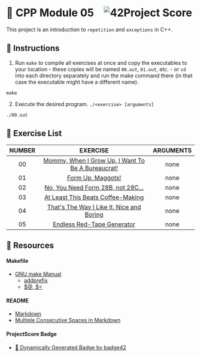 # :large_orange_diamond: CPP Module 05 &ensp; ![42Project Score](https://badge42.herokuapp.com/api/project/floogman/CPP%20Module%2005)

This project is an introduction to `repetition` and `exceptions` in C++.

## :small_orange_diamond: Instructions

1. Run `make` to compile all exercises at once and copy the executables to your location - these copies will be named `00.out`, `01.out`, etc. - or `cd` into each directory separately and run the make command there (in that case the executable might have a different name).
```
make
```

2. Execute the desired program.
`./<exercise> [arguments]`
```
./00.out
```

## :small_orange_diamond: Exercise List
NUMBER | EXERCISE | ARGUMENTS
:-----:|:--------:|:--------:
00 | [Mommy, When I Grow Up, I Want To Be A Bureaucrat!](./ex00) | none
01 | [Form Up, Maggots!](./ex01) | none
02 | [No, You Need Form 28B, not 28C...](./ex02) | none
03 | [At Least This Beats Coffee-Making](./ex03) | none
04 | [That's The Way I Like It, Nice and Boring](./ex04) | none
05 | [Endless Red-Tape Generator](./ex05) | none

## :small_orange_diamond: Resources
#### Makefile
- [GNU make Manual](https://www.gnu.org/software/make/manual/make.html)
    - [addprefix](https://www.gnu.org/software/make/manual/make.html#File-Name-Functions)
    - [$@, $<](https://www.gnu.org/software/make/manual/html_node/Automatic-Variables.html#Automatic-Variables)
#### README
- [Markdown](https://docs.github.com/en/github/writing-on-github/getting-started-with-writing-and-formatting-on-github/basic-writing-and-formatting-syntax)
- [Multiple Consecutive Spaces in Markdown](https://steemit.com/markdown/@jamesanto/how-to-add-multiple-spaces-between-texts-in-markdown)
#### ProjectScore Badge
- [🚀 Dynamically Generated Badge by badge42](https://github.com/JaeSeoKim/badge42)
